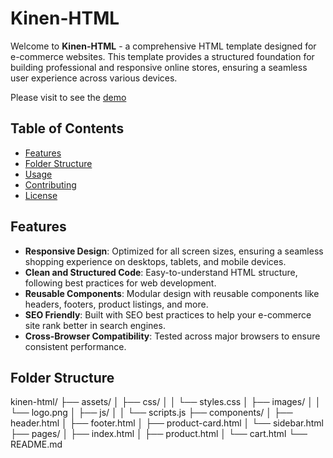 # Kinen-HTML

Welcome to **Kinen-HTML** - a comprehensive HTML template designed for e-commerce websites. This template provides a structured foundation for building professional and responsive online stores, ensuring a seamless user experience across various devices.

Please visit to see the [demo](https://vxlrubel.github.io/kinen-html/)

## Table of Contents

- [Features](#features)
- [Folder Structure](#folder-structure)
- [Usage](#usage)
- [Contributing](#contributing)
- [License](#license)

## Features

- **Responsive Design**: Optimized for all screen sizes, ensuring a seamless shopping experience on desktops, tablets, and mobile devices.
- **Clean and Structured Code**: Easy-to-understand HTML structure, following best practices for web development.
- **Reusable Components**: Modular design with reusable components like headers, footers, product listings, and more.
- **SEO Friendly**: Built with SEO best practices to help your e-commerce site rank better in search engines.
- **Cross-Browser Compatibility**: Tested across major browsers to ensure consistent performance.

## Folder Structure

kinen-html/
├── assets/
│ ├── css/
│ │ └── styles.css
│ ├── images/
│ │ └── logo.png
│ ├── js/
│ │ └── scripts.js
├── components/
│ ├── header.html
│ ├── footer.html
│ ├── product-card.html
│ └── sidebar.html
├── pages/
│ ├── index.html
│ ├── product.html
│ └── cart.html
└── README.md



